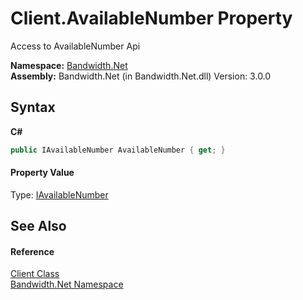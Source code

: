﻿# Client.AvailableNumber Property 
 

Access to AvailableNumber Api

**Namespace:**&nbsp;<a href ="N_Bandwidth_Net.md">Bandwidth.Net</a><br />**Assembly:**&nbsp;Bandwidth.Net (in Bandwidth.Net.dll) Version: 3.0.0

## Syntax

**C#**<br />
``` C#
public IAvailableNumber AvailableNumber { get; }
```


#### Property Value
Type: <a href ="T_Bandwidth_Net_Api_IAvailableNumber.md">IAvailableNumber</a>

## See Also


#### Reference
<a href ="T_Bandwidth_Net_Client.md">Client Class</a><br /><a href ="N_Bandwidth_Net.md">Bandwidth.Net Namespace</a><br />